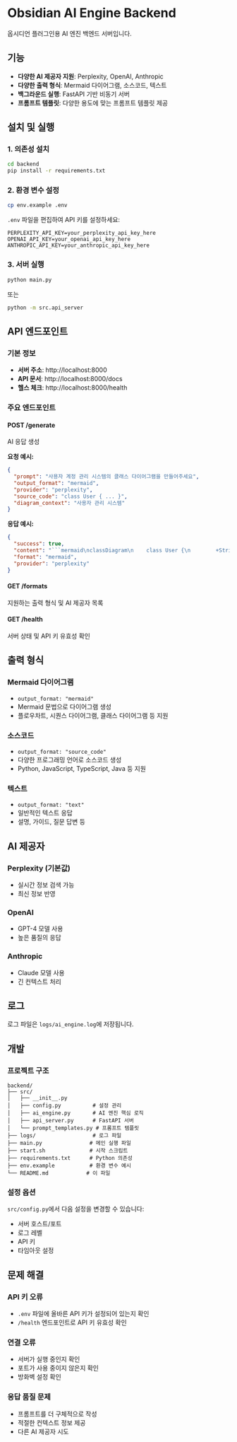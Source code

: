 # Obsidian AI Engine Backend

옵시디언 플러그인용 AI 엔진 백엔드 서버입니다.

## 기능

- **다양한 AI 제공자 지원**: Perplexity, OpenAI, Anthropic
- **다양한 출력 형식**: Mermaid 다이어그램, 소스코드, 텍스트
- **백그라운드 실행**: FastAPI 기반 비동기 서버
- **프롬프트 템플릿**: 다양한 용도에 맞는 프롬프트 템플릿 제공

## 설치 및 실행

### 1. 의존성 설치

```bash
cd backend
pip install -r requirements.txt
```

### 2. 환경 변수 설정

```bash
cp env.example .env
```

`.env` 파일을 편집하여 API 키를 설정하세요:

```env
PERPLEXITY_API_KEY=your_perplexity_api_key_here
OPENAI_API_KEY=your_openai_api_key_here
ANTHROPIC_API_KEY=your_anthropic_api_key_here
```

### 3. 서버 실행

```bash
python main.py
```

또는

```bash
python -m src.api_server
```

## API 엔드포인트

### 기본 정보
- **서버 주소**: http://localhost:8000
- **API 문서**: http://localhost:8000/docs
- **헬스 체크**: http://localhost:8000/health

### 주요 엔드포인트

#### POST /generate
AI 응답 생성

**요청 예시:**
```json
{
  "prompt": "사용자 계정 관리 시스템의 클래스 다이어그램을 만들어주세요",
  "output_format": "mermaid",
  "provider": "perplexity",
  "source_code": "class User { ... }",
  "diagram_context": "사용자 관리 시스템"
}
```

**응답 예시:**
```json
{
  "success": true,
  "content": "```mermaid\nclassDiagram\n    class User {\n        +String id\n        +String name\n        +String email\n    }\n```",
  "format": "mermaid",
  "provider": "perplexity"
}
```

#### GET /formats
지원하는 출력 형식 및 AI 제공자 목록

#### GET /health
서버 상태 및 API 키 유효성 확인

## 출력 형식

### Mermaid 다이어그램
- `output_format: "mermaid"`
- Mermaid 문법으로 다이어그램 생성
- 플로우차트, 시퀀스 다이어그램, 클래스 다이어그램 등 지원

### 소스코드
- `output_format: "source_code"`
- 다양한 프로그래밍 언어로 소스코드 생성
- Python, JavaScript, TypeScript, Java 등 지원

### 텍스트
- `output_format: "text"`
- 일반적인 텍스트 응답
- 설명, 가이드, 질문 답변 등

## AI 제공자

### Perplexity (기본값)
- 실시간 정보 검색 가능
- 최신 정보 반영

### OpenAI
- GPT-4 모델 사용
- 높은 품질의 응답

### Anthropic
- Claude 모델 사용
- 긴 컨텍스트 처리

## 로그

로그 파일은 `logs/ai_engine.log`에 저장됩니다.

## 개발

### 프로젝트 구조
```
backend/
├── src/
│   ├── __init__.py
│   ├── config.py          # 설정 관리
│   ├── ai_engine.py       # AI 엔진 핵심 로직
│   ├── api_server.py      # FastAPI 서버
│   └── prompt_templates.py # 프롬프트 템플릿
├── logs/                  # 로그 파일
├── main.py               # 메인 실행 파일
├── start.sh              # 시작 스크립트
├── requirements.txt      # Python 의존성
├── env.example           # 환경 변수 예시
└── README.md            # 이 파일
```

### 설정 옵션

`src/config.py`에서 다음 설정을 변경할 수 있습니다:

- 서버 호스트/포트
- 로그 레벨
- API 키
- 타임아웃 설정

## 문제 해결

### API 키 오류
- `.env` 파일에 올바른 API 키가 설정되어 있는지 확인
- `/health` 엔드포인트로 API 키 유효성 확인

### 연결 오류
- 서버가 실행 중인지 확인
- 포트가 사용 중이지 않은지 확인
- 방화벽 설정 확인

### 응답 품질 문제
- 프롬프트를 더 구체적으로 작성
- 적절한 컨텍스트 정보 제공
- 다른 AI 제공자 시도
